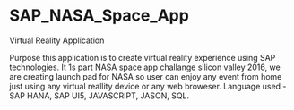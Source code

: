 # SAP_NASA_Space_App
Virtual Reality Application   

Purpose this application is to create virtual reality experience using SAP technologies.
It 1s part NASA space app challange silicon valley 2016, we are creating launch pad for NASA so user can enjoy any event from home just using any virtual reallity device or any web broweser.
Language used - SAP HANA, SAP UI5, JAVASCRIPT, JASON, SQL.
